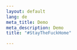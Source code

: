 ```yaml
---
layout: default
lang: de
meta_title: Demo
meta_description: Demo
title: "#StayTheFuckHome"

---
```

